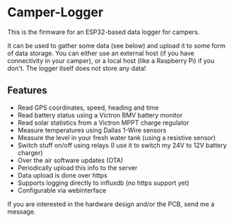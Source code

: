 # Camper-Logger

This is the firmware for an ESP32-based data logger for campers.

It can be used to gather some data (see below) and upload it to some form of data storage.
You can either use an external host (if you have connectivity in your camper), or a local
host (like a Raspberry Pi) if you don't. The logger itself does not store any data!

## Features

- Read GPS coordinates, speed, heading and time
- Read battery status using a Victron BMV battery monitor
- Read solar statistics from a Victron MPPT charge regulator
- Measure temperatures using Dallas 1-Wire sensors
- Measure the level in your fresh water tank (using a resistive sensor)
- Switch stuff on/off using relays (I use it to switch my 24V to 12V battery charger)
- Over the air software updates (OTA)
- Periodically upload this info to the server
- Data upload is done over https
- Supports logging directly to influxdb (no https support yet)
- Configurable via webinterface

If you are interested in the hardware design and/or the PCB, send me a message.

